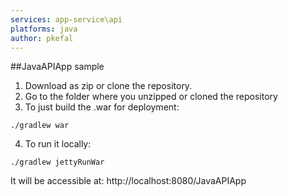 ```yaml
---
services: app-service\api
platforms: java
author: pkefal
---
```

##JavaAPIApp sample

1. Download as zip or clone the repository. 
2. Go to the folder where you unzipped or cloned the repository
3. To just build the .war for deployment:
```
./gradlew war
```
4. To run it locally:
```
./gradlew jettyRunWar
```
It will be accessible at: http://localhost:8080/JavaAPIApp
